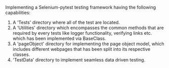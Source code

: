 Implementing a Selenium-pytest testing framework having the following capabilities:

1. A 'Tests' directory where all of the test are located.
2. A 'Utilities' directory which encompasses the common methods that are required by every tests like logger functionality, verifying links etc. which has been implemented via BaseClass.
3. A 'pageObject' directory for implementing the page object model, which includes different webpages that has been split into its respective classes.
4. 'TestData' directory to implement seamless data driven testing.
